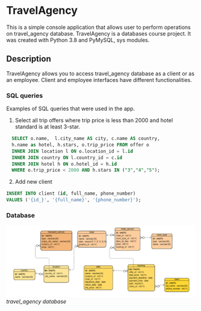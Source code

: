 # TravelAgency
This is a simple console application that allows user to perform operations on travel_agency database. TravelAgency is a databases course project. It was created with Python 3.8 and PyMySQL, sys modules.
## Description
TravelAgency allows you to access travel_agency database as a client or as an employee. Client and employee interfaces have different functionalities.
### SQL queries 
Examples of SQL queries that were used in the app.
1. Select all trip offers where trip price is less than 2000 and hotel standard is at least 3-star.
```sql
  SELECT o.name,  l.city_name AS city, c.name AS country,
  h.name as hotel, h.stars, o.trip_price FROM offer o 
  INNER JOIN location l ON o.location_id = l.id 
  INNER JOIN country ON l.country_id = c.id 
  INNER JOIN hotel h ON o.hotel_id = h.id
  WHERE o.trip_price < 2000 AND h.stars IN ("3","4","5");
 ```
2. Add new client
```sql
INSERT INTO client (id, full_name, phone_number)
VALUES ('{id_}', '{full_name}', '{phone_number}');
```

### Database
![ERD](travel_agency_erd.png)
*travel_agency database*
